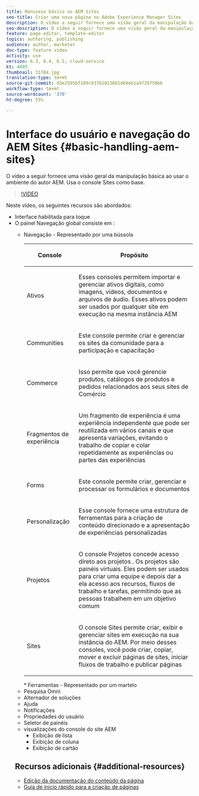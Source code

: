```yaml
---
title: Manuseio básico no AEM Sites
seo-title: Criar uma nova página no Adobe Experience Manager Sites
description: O vídeo a seguir fornece uma visão geral da manipulação básica ao usar o ambiente do autor AEM. Usa o console Sites como base.
seo-description: O vídeo a seguir fornece uma visão geral da manipulação básica ao usar o ambiente do autor AEM. Usa o console Sites como base.
feature: page-editor, template-editor
topics: authoring, publishing
audience: author, marketer
doc-type: feature video
activity: use
version: 6.3, 6.4, 6.5, cloud-service
kt: 4495
thumbnail: 31784.jpg
translation-type: tm+mt
source-git-commit: d3e2595bf189c937b1023881d84eb1a9739750b6
workflow-type: tm+mt
source-wordcount: '370'
ht-degree: 55%

---
```



# Interface do usuário e navegação do AEM Sites {#basic-handling-aem-sites}

O vídeo a seguir fornece uma visão geral da manipulação básica ao usar o ambiente do autor AEM. Usa o console Sites como base.

>[!VIDEO](https://video.tv.adobe.com/v/31784?quality=12&learn=on)

Neste vídeo, os seguintes recursos são abordados:

* Interface habilitada para toque
* O painel Navegação global consiste em :
   * Navegação - Representado por uma bússola  

      <table> 
    <thead> 
      <tr> 
      <th> <p>Console</p> </th>
      <th> <p>Propósito</p> </th>
      </tr>
    </thead>
    <tbody>
      <tr> 
      <td> <p>Ativos</p> </td>
      <td> <p>Esses consoles permitem importar e gerenciar ativos digitais, como imagens, vídeos, documentos e arquivos de áudio. Esses ativos podem ser usados por qualquer site em execução na mesma instância AEM</p> </td>
      </tr>
      <tr>
      <td> <p>Communities</p> </td>
      <td> <p>Este console permite criar e gerenciar os sites da comunidade para a participação e capacitação</p> </td>
      </tr>
      <tr>
      <td> <p>Commerce</p> </td>
      <td> <p>Isso permite que você gerencie produtos, catálogos de produtos e pedidos relacionados aos seus sites de Comércio</p> </td>
      </tr>
      <tr> 
      <td> <p>Fragmentos de experiência</p> </td>
      <td> <p>Um fragmento de experiência é uma experiência independente que pode ser reutilizada em vários canais e que apresenta variações, evitando o trabalho de copiar e colar repetidamente as experiências ou partes das experiências</p> </td>
      </tr>
      <tr> 
      <td> <p>Forms</p> </td>
      <td> <p>Este console permite criar, gerenciar e processar os formulários e documentos</p> </td>
      </tr>
      <tr> 
      <td> <p>Personalização</p> </td>
      <td> <p>Esse console fornece uma estrutura de ferramentas para a criação de conteúdo direcionado e a apresentação de experiências personalizadas</p> </td>
      </tr>
      <tr> 
      <td> <p>Projetos</p> </td>
      <td> <p>O console Projetos concede acesso direto aos projetos . Os projetos são painéis virtuais. Eles podem ser usados para criar uma equipe e depois dar a ela acesso aos recursos, fluxos de trabalho e tarefas, permitindo que as pessoas trabalhem em um objetivo comum</p> </td>
      </tr>
      <tr> 
      <td> <p>Sites</p> </td>
      <td> <p>O console Sites permite criar, exibir e gerenciar sites em execução na sua instância do AEM. Por meio desses consoles, você pode criar, copiar, mover e excluir páginas de sites, iniciar fluxos de trabalho e publicar páginas</p> </td>
      </tr>
    </tbody>
    </table>
   * Ferramentas - Representado por um martelo
* Pesquisa Omni
* Alternador de soluções
* Ajuda
* Notificações
* Propriedades do usuário
* Seletor de painéis
* visualizações do console do site AEM
   * Exibição de lista  
   * Exibição de coluna
   * Exibição de cartão






## Recursos adicionais {#additional-resources}

* [Edição da documentação do conteúdo da página](https://docs.adobe.com/content/help/en/experience-manager-cloud-service/sites/authoring/fundamentals/editing-content.html)
* [Guia de início rápido para a criação de páginas](https://docs.adobe.com/content/help/en/experience-manager-cloud-service/sites/authoring/getting-started/quick-start.html)
